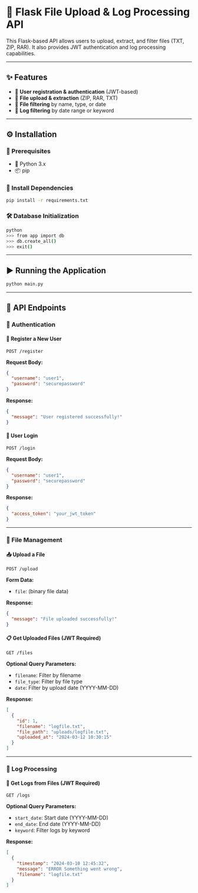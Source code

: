 # 🚀 Flask File Upload & Log Processing API

This Flask-based API allows users to upload, extract, and filter files (TXT, ZIP, RAR). It also provides JWT authentication and log processing capabilities.

---

## ✨ Features

- 🔐 **User registration & authentication** (JWT-based)
- 📂 **File upload & extraction** (ZIP, RAR, TXT)
- 🔎 **File filtering** by name, type, or date
- 📝 **Log filtering** by date range or keyword

---

## ⚙️ Installation

### 📌 Prerequisites
- 🐍 Python 3.x
- 📦 pip

### 📌 Install Dependencies
```sh
pip install -r requirements.txt
```

### 🛠 Database Initialization
```sh
python
>>> from app import db
>>> db.create_all()
>>> exit()
```
---

## ▶️ Running the Application
```sh
python main.py
```

---

## 📡 API Endpoints

### 🔑 Authentication
#### 📝 Register a New User
```http
POST /register
```
**Request Body:**
```json
{
  "username": "user1",
  "password": "securepassword"
}
```
**Response:**
```json
{
  "message": "User registered successfully!"
}
```

#### 🔐 User Login
```http
POST /login
```
**Request Body:**
```json
{
  "username": "user1",
  "password": "securepassword"
}
```
**Response:**
```json
{
  "access_token": "your_jwt_token"
}
```

---

### 📂 File Management
#### 📤 Upload a File
```http
POST /upload
```
**Form Data:**
- `file`: (binary file data)

**Response:**
```json
{
  "message": "File uploaded successfully!"
}
```

#### 📋 Get Uploaded Files (JWT Required)
```http
GET /files
```
**Optional Query Parameters:**
- `filename`: Filter by filename
- `file_type`: Filter by file type
- `date`: Filter by upload date (YYYY-MM-DD)

**Response:**
```json
[
  {
    "id": 1,
    "filename": "logfile.txt",
    "file_path": "uploads/logfile.txt",
    "uploaded_at": "2024-03-12 10:30:15"
  }
]
```

---

### 📝 Log Processing
#### 📑 Get Logs from Files (JWT Required)
```http
GET /logs
```
**Optional Query Parameters:**
- `start_date`: Start date (YYYY-MM-DD)
- `end_date`: End date (YYYY-MM-DD)
- `keyword`: Filter logs by keyword

**Response:**
```json
[
  {
    "timestamp": "2024-03-10 12:45:32",
    "message": "ERROR Something went wrong",
    "filename": "logfile.txt"
  }
]
```
